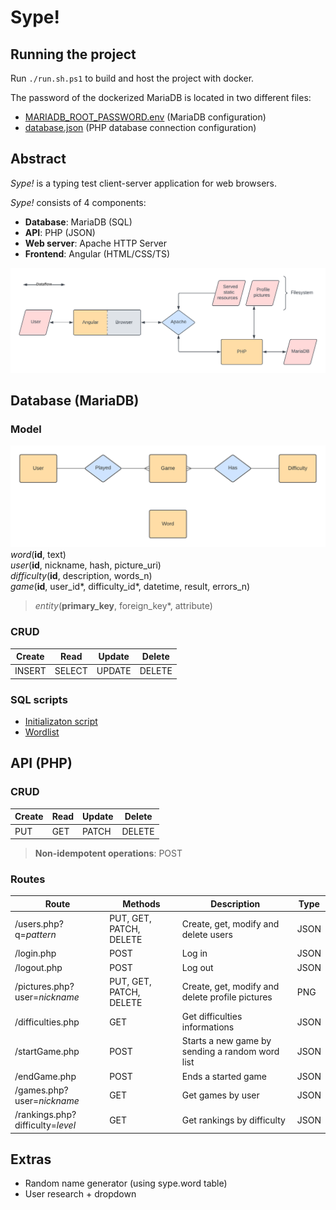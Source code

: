 # Sype!

## Running the project

Run `./run.sh.ps1` to build and host the project with docker.

The password of the dockerized MariaDB is located in two different files:
- [MARIADB_ROOT_PASSWORD.env](./docker/MARIADB_ROOT_PASSWORD.env) (MariaDB configuration)
- [database.json](./src/api/config/database.json) (PHP database connection configuration)



## Abstract

_Sype!_ is a typing test client-server application for web browsers.

_Sype!_ consists of 4 components:
- **Database**: MariaDB (SQL)
- **API**: PHP (JSON)
- **Web server**: Apache HTTP Server
- **Frontend**: Angular (HTML/CSS/TS)

![ER model](./sype.png)



## Database (MariaDB)

### Model
![ER model](./database.png)
_word_(**id**, text) \
_user_(**id**, nickname, hash, picture_uri) \
_difficulty_(**id**, description, words_n) \
_game_(**id**, user_id*, difficulty_id*, datetime, result, errors_n)
> _entity_(**primary_key**, foreign_key*, attribute)

### CRUD
| Create | Read   | Update | Delete |
|--------|--------|--------|--------|
| INSERT | SELECT | UPDATE | DELETE |

### SQL scripts
- [Initializaton script](./src/database/sype.sql)
- [Wordlist](./src/database/words.sql)



## API (PHP)

### CRUD
| Create | Read | Update | Delete |
|--------|------|--------|--------|
| PUT    | GET  | PATCH  | DELETE |
> **Non-idempotent operations**: POST

### Routes
| Route                            | Methods                 | Description                                     | Type |
|----------------------------------|-------------------------|-------------------------------------------------|------|
| /users.php?q=_pattern_           | PUT, GET, PATCH, DELETE | Create, get, modify and delete users            | JSON |
| /login.php                       | POST                    | Log in                                          | JSON |
| /logout.php                      | POST                    | Log out                                         | JSON |
| /pictures.php?user=_nickname_    | PUT, GET, PATCH, DELETE | Create, get, modify and delete profile pictures | PNG  |
| /difficulties.php                | GET                     | Get difficulties informations                   | JSON |
| /startGame.php                   | POST                    | Starts a new game by sending a random word list | JSON |
| /endGame.php                     | POST                    | Ends a started game                             | JSON |
| /games.php?user=_nickname_       | GET                     | Get games by user                               | JSON |
| /rankings.php?difficulty=_level_ | GET                     | Get rankings by difficulty                      | JSON |



## Extras

- Random name generator (using sype.word table)
- User research + dropdown
